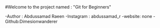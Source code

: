 #Welcome to the project named : "Git for Beginners"

-Author : Abdussamad Raeen 
-Instagram : abdussamad_r
-website: none
-Github:Dimesionwanderer
